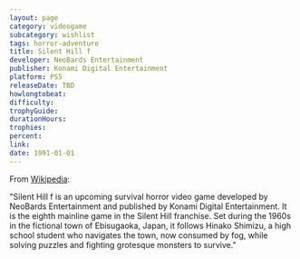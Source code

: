 ```yaml
---
layout: page
category: videogame
subcategory: wishlist
tags: horror-adventure
title: Silent Hill f
developer: NeoBards Entertainment
publisher: Konami Digital Entertainment
platform: PS5
releaseDate: TBD
howlongtobeat:
difficulty:
trophyGuide:
durationHours:
trophies:
percent:
link:
date: 1991-01-01
---
```


From [Wikipedia](https://en.wikipedia.org/wiki/Silent_Hill_f):

"Silent Hill f is an upcoming survival horror video game developed by NeoBards Entertainment and published by Konami Digital Entertainment. It is the eighth mainline game in the Silent Hill franchise. Set during the 1960s in the fictional town of Ebisugaoka, Japan, it follows Hinako Shimizu, a high school student who navigates the town, now consumed by fog, while solving puzzles and fighting grotesque monsters to survive."
